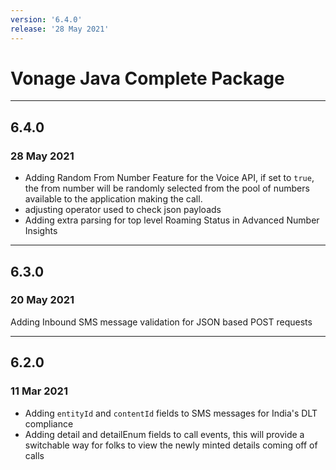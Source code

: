 ```yaml
---
version: '6.4.0'
release: '28 May 2021'
---
```

# Vonage Java Complete Package

---

## 6.4.0
### 28 May 2021

- Adding Random From Number Feature for the Voice API, if set to `true`, the from number will be randomly selected from the pool of numbers available to the application making the call.
- adjusting operator used to check json payloads
- Adding extra parsing for top level Roaming Status in Advanced Number Insights

---

## 6.3.0
### 20 May 2021

Adding Inbound SMS message validation for JSON based POST requests

---

## 6.2.0
### 11 Mar 2021

- Adding `entityId` and `contentId` fields to SMS messages for India's DLT compliance
- Adding detail and detailEnum fields to call events, this will provide a switchable way for folks to view the newly minted details coming off of calls